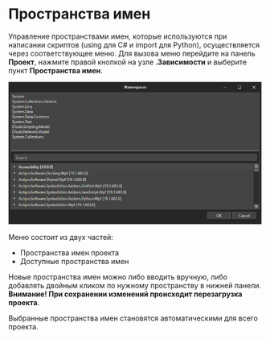 # Пространства имен

Управление пространствами имен, которые используются при написании скриптов (using для C# и import для Python), осуществляется через соответствующее меню. Для вызова меню перейдите на панель **Проект**, нажмите правой кнопкой на узле **.Зависимости** и выберите пункт **Пространства имен**.

![](<../../.gitbook/assets/image (210).png>)

Меню состоит из двух частей:

* Пространства имен проекта
* Доступные пространства имен

Новые пространства имен можно либо вводить вручную, либо добавлять двойным кликом по нужному пространству в нижней панели. **Внимание! При сохранении изменений происходит перезагрузка проекта**.

Выбранные пространства имен становятся автоматическими для всего проекта.
